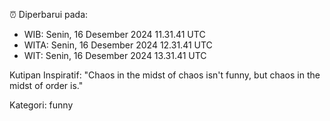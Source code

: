 ⏰ Diperbarui pada:
- WIB: Senin, 16 Desember 2024 11.31.41 UTC
- WITA: Senin, 16 Desember 2024 12.31.41 UTC
- WIT: Senin, 16 Desember 2024 13.31.41 UTC

Kutipan Inspiratif:
"Chaos in the midst of chaos isn't funny, but chaos in the midst of order is."


Kategori: funny

